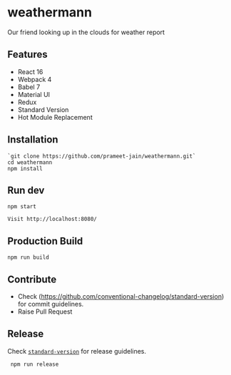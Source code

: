 # weathermann

Our friend looking up in the clouds for weather report

## Features

- React 16
- Webpack 4
- Babel 7
- Material UI
- Redux
- Standard Version
- Hot Module Replacement

## Installation

```
`git clone https://github.com/prameet-jain/weathermann.git`
cd weathermann
npm install
```

## Run dev

```
npm start

Visit http://localhost:8080/
```

## Production Build

```
npm run build
```

## Contribute

- Check (https://github.com/conventional-changelog/standard-version) for commit guidelines.
- Raise Pull Request

## Release

Check [`standard-version`](https://github.com/conventional-changelog/standard-version) for release guidelines.

```
 npm run release
```
